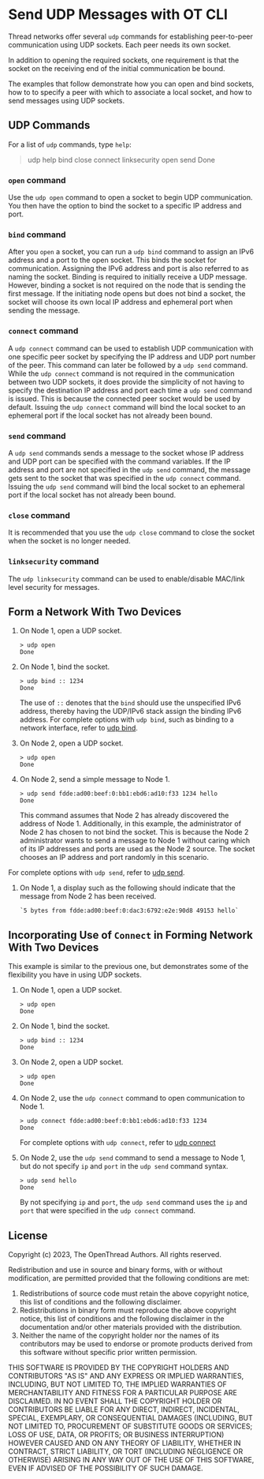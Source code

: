 # Send UDP Messages with OT CLI

Thread networks offer several `udp` commands for establishing peer-to-peer communication
using UDP sockets. Each peer needs its own socket.

In addition to opening the required sockets, one requirement is that the socket
on the receiving end of the initial communication be bound.

The examples that follow demonstrate how you can open and bind sockets, how to
to specify a peer with which to associate a local socket, and how to send messages
using UDP sockets.

## UDP Commands

For a list of `udp` commands, type `help`:

> udp help
bind
close
connect
linksecurity
open
send
Done

### `open` command

Use the `udp open` command to open a socket to begin UDP communication.
You then have the option to bind the socket to a specific IP address and port.

### `bind` command

After you `open` a socket, you can run a `udp bind` command to assign an IPv6 address
and a port to the open socket. This binds the socket for communication. Assigning the
IPv6 address and port is also referred to as naming the socket. Binding is required to
initially receive a UDP message. However, binding a socket is not required
on the node that is sending the first message. If the initiating node opens but
does not bind a socket, the socket will choose its own local IP address and ephemeral port
when sending the message.

### `connect` command

A `udp connect` command can be used to establish UDP communication with one specific peer socket
by specifying the IP address and UDP port number of the peer. This command can later be
followed by a `udp send` command. While the `udp connect` command is not required in
the communication between two UDP sockets, it does provide the simplicity of not having to
specify the destination IP address and port each time a `udp send` command is issued. This
is because the connected peer socket would be used by default. Issuing the `udp connect`
command will bind the local socket to an ephemeral port if the local socket has
not already been bound. 

### `send` command

A `udp send` commands sends a message to the socket whose IP address and UDP port can be
specified with the command variables. If the IP address and port are not specified in the
`udp send` command, the message gets sent to the socket that was specified in the `udp connect` command.
Issuing the `udp send` command will bind the local socket to an ephemeral port
if the local socket has not already been bound.

### `close` command

It is recommended that you use the `udp close` command to close the socket when
the socket is no longer needed.

### `linksecurity` command

The `udp linksecurity` command can be used to enable/disable MAC/link level security for messages. 

## Form a Network With Two Devices

1. On Node 1, open a UDP socket.

    ```
    > udp open
    Done
    ```

1. On Node 1, bind the socket.
   
    ```
    > udp bind :: 1234
    Done
    ```

    The use of `::` denotes that the `bind` should use the unspecified IPv6 address,
    thereby having the UDP/IPv6 stack assign the binding IPv6 address. For complete
    options with `udp bind`, such as binding to a network interface, 
    refer to [udp bind](https://openthread.io/reference/cli/commands#bbr_state#udp_bind).

1.  On Node 2, open a UDP socket.

    ```
    > udp open
    Done
    ```

1. On Node 2, send a simple message to Node 1. 

   ```
   > udp send fdde:ad00:beef:0:bb1:ebd6:ad10:f33 1234 hello
   Done
   ```

    This command assumes that Node 2 has already discovered the address of Node 1.
    Additionally, in this example, the administrator of Node 2 has chosen to not
    bind the socket. This is because the Node 2 administrator wants to send
    a message to Node 1 without caring which of its IP addresses and ports are used
    as the Node 2 source. The socket chooses an IP address and port randomly in this scenario.

For complete options with `udp send`, refer to
[udp send](https://openthread.io/reference/cli/commands#bbr_state#udp_send).

1. On Node 1, a display such as the following should indicate that the message from Node 2
has been received.

   ```
   `5 bytes from fdde:ad00:beef:0:dac3:6792:e2e:90d8 49153 hello`
   ```

## Incorporating Use of `Connect` in Forming Network With Two Devices

This example is similar to the previous one, but demonstrates some of the flexibility
you have in using UDP sockets.

1. On Node 1, open a UDP socket.

    ```
    > udp open
    Done
    ```

1. On Node 1, bind the socket.

   ```
   > udp bind :: 1234
   Done
   ```

1.  On Node 2, open a UDP socket.

    ```
    > udp open
    Done
    ```

1.  On Node 2, use the `udp connect` command to open communication to Node 1.

    ```
    > udp connect fdde:ad00:beef:0:bb1:ebd6:ad10:f33 1234
    Done
    ```

    For complete options with `udp connect`, refer to
    [udp connect](https://openthread.io/reference/cli/commands#bbr_state#udp_connect)

1. On Node 2, use the `udp send` command to send a message to Node 1, but do not
   specify `ip` and `port` in the `udp send` command syntax.

    ```
    > udp send hello
    Done
    ```

    By not specifying `ip` and `port`, the `udp send` command uses the `ip` and `port`
    that were specified in the `udp connect` command.

## License

Copyright (c) 2023, The OpenThread Authors.
All rights reserved.

Redistribution and use in source and binary forms, with or without
modification, are permitted provided that the following conditions are met:
1. Redistributions of source code must retain the above copyright
   notice, this list of conditions and the following disclaimer.
2. Redistributions in binary form must reproduce the above copyright
   notice, this list of conditions and the following disclaimer in the
   documentation and/or other materials provided with the distribution.
3. Neither the name of the copyright holder nor the
   names of its contributors may be used to endorse or promote products
   derived from this software without specific prior written permission.

THIS SOFTWARE IS PROVIDED BY THE COPYRIGHT HOLDERS AND CONTRIBUTORS "AS IS"
AND ANY EXPRESS OR IMPLIED WARRANTIES, INCLUDING, BUT NOT LIMITED TO, THE
IMPLIED WARRANTIES OF MERCHANTABILITY AND FITNESS FOR A PARTICULAR PURPOSE
ARE DISCLAIMED. IN NO EVENT SHALL THE COPYRIGHT HOLDER OR CONTRIBUTORS BE
LIABLE FOR ANY DIRECT, INDIRECT, INCIDENTAL, SPECIAL, EXEMPLARY, OR
CONSEQUENTIAL DAMAGES (INCLUDING, BUT NOT LIMITED TO, PROCUREMENT OF
SUBSTITUTE GOODS OR SERVICES; LOSS OF USE, DATA, OR PROFITS; OR BUSINESS
INTERRUPTION) HOWEVER CAUSED AND ON ANY THEORY OF LIABILITY, WHETHER IN
CONTRACT, STRICT LIABILITY, OR TORT (INCLUDING NEGLIGENCE OR OTHERWISE)
ARISING IN ANY WAY OUT OF THE USE OF THIS SOFTWARE, EVEN IF ADVISED OF THE
POSSIBILITY OF SUCH DAMAGE.    
